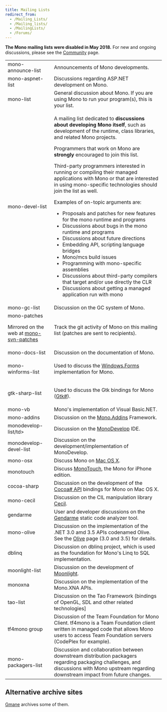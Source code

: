 ```yaml
---
title: Mailing Lists
redirect_from:
  - /Mailing_Lists/
  - /Mailing_lists/
  - /MailingLists/
  - /Forums/
---
```


<p><strong>The Mono mailing lists were disabled in May 2018.</strong> For new and ongoing discussions, please see the <a href="/community/">Community</a> page.</p>

<table>
<tbody>
<tr>
  <td>mono-announce-list</td>
  <td>Announcements of Mono developments.</td>
</tr>
<tr>
  <td>mono-aspnet-list</td>
  <td>Discussions regarding ASP.NET development on Mono.</td>
</tr>
<tr>
  <td>mono-list</td>
  <td>General discussion about Mono. If you are using Mono to run your program(s), this is your list.</td>
</tr>
<tr>
  <td>mono-devel-list</td>
  <td>
    <p>A mailing list dedicated to <strong>discussions about developing Mono itself</strong>, such as development of the runtime, class libraries, and related Mono projects.</p>
    <p>Programmers that work on Mono are <strong>strongly</strong> encouraged to join this list.</p>
    <p>Third-party programmers interested in running or compiling their managed applications with Mono or that are interested in using mono-specific technologies should join the list as well.</p>
    <p>Examples of on-topic arguments are:</p>
    <ul>
    <li>Proposals and patches for new features for the mono runtime and programs</li>
    <li>Discussions about bugs in the mono runtime and programs</li>
    <li>Discussions about future directions</li>
    <li>Embedding API, scripting language bridges</li>
    <li>Mono/mcs build issues</li>
    <li>Programming with mono-specific assemblies</li>
    <li>Discussions about third-party compilers that target and/or use directly the CLR</li>
    <li>Discussions about getting a managed application run with mono</li>
    </ul>
  </td>
</tr>
<tr>
  <td>mono-gc-list</td>
  <td>Discussion on the GC system of Mono.</td>
</tr>
<tr>
  <td>
    mono-patches
    <p>Mirrored on the web at <a href="http://groups-beta.google.com/group/mono-svn-patches">mono-svn-patches</a></p>
  </td>
  <td><p>Track the git activity of Mono on this mailing list (patches are sent to recipients).</p></td>
</tr>
<tr>
  <td>mono-docs-list</td>
  <td>Discussion on the documentation of Mono.</td>
</tr>
<tr>
  <td>mono-winforms-list</td>
  <td><p>Used to discuss the <a href="/docs/gui/winforms/">Windows.Forms</a> implementation for Mono.</p></td>
</tr>
<tr>
  <td>gtk-sharp-list</td>
  <td><p>Used to discuss the Gtk bindings for Mono (<a href="http://gtk-sharp.sf.net">Gtk#</a>).</p></td>
</tr>
<tr>
  <td>mono-vb</td>
  <td>Mono's implementation of Visual Basic.NET.</td>
</tr>
<tr>
  <td>mono-addins</td>
  <td>Discussion on the <a href="/archived/monoaddins" title="Mono.Addins">Mono.Addins</a> Framework.</td>
</tr>
<tr>
  <td>monodevelop-list/td>
  <td>Discussion on the <a href="/archived/monodevelop" title="MonoDevelop">MonoDevelop</a> IDE.</td>
</tr>
<tr>
  <td>monodevelop-devel-list</td>
  <td>Discussion on the development/implementation of MonoDevelop.</td>
</tr>
<tr>
  <td>mono-osx</td>
  <td>Discuss Mono on <a href="/docs/about-mono/supported-platforms/osx/" title="Mono:OSX">Mac OS X</a>.</td>
</tr>
<tr>
  <td>monotouch</td>
  <td>Discuss <a href="http://xamarin.com/platform">MonoTouch</a>, the Mono for iPhone edition.</td>
</tr>
<tr>
  <td>cocoa-sharp</td>
  <td>Discussion on the development of the <a href="/docs/tools+libraries/libraries/monomac/">Cocoa# API</a> bindings for Mono on Mac OS X.</td>
</tr>
<tr>
  <td>mono-cecil</td>
  <td>Discussion on the CIL manipulation library <a href="/docs/tools+libraries/libraries/Mono.Cecil/">Cecil</a>.</td>
</tr>
<tr>
  <td>gendarme</td>
  <td>User and developer discussions on the <a href="/docs/tools+libraries/tools/gendarme/">Gendarme</a> static code analyzer tool.</td>
</tr>
<tr>
  <td>mono-olive</td>
  <td>Discussion on the implementation of the .NET 3.0 amd 3.5 APIs codenamed Olive. See the <a href="/archived/olive" title="Olive">Olive</a> page (3.0 and 3.5) for details.</td>
</tr>
<tr>
  <td>dblinq</td>
  <td>Discussion on dblinq project, which is used as the foundation for Mono's Linq to SQL implementation.</td>
</tr>
<tr>
  <td>moonlight-list</td>
  <td>Discussion on the development of <a href="/docs/web/moonlight/">Moonlight</a>.</td>
</tr>
<tr>
  <td>monoxna</td>
  <td>Discussion on the implementation of the Mono.XNA APIs.</td>
</tr>
<tr>
  <td>tao-list</td>
  <td>Discussion on the Tao Framework (bindings of OpenGL, SDL and other related technologies]</td>
</tr>
<tr>
  <td>tf4mono group</td>
  <td>Discussion of the Team Foundation for Mono Client. tf4mono is a Team Foundation client written in managed code that allows Mono users to access Team Foundation servers (CodePlex for example).</td>
</tr>
<tr>
  <td>mono-packagers-list</td>
  <td>Discussion and collaboration between downstream distribution packagers regarding packaging challenges, and discussions with Mono upstream regarding downstream impact from future changes.</td>
</tr>
</tbody>
</table>

Alternative archive sites
-------------------------

[Gmane](http://dir.gmane.org/index.php?prefix=gmane.comp.gnome.mono) archives some of them.

